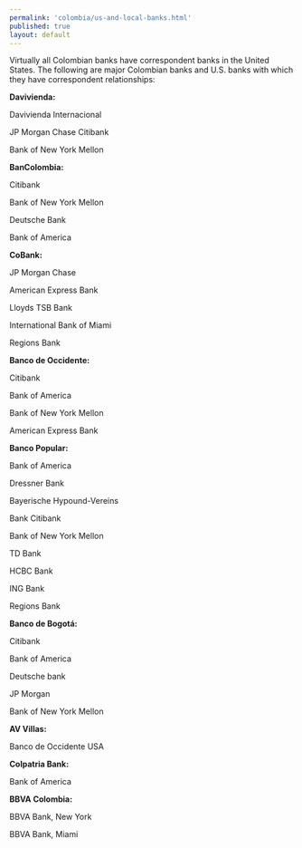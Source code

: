 ```yaml
--- 
permalink: 'colombia/us-and-local-banks.html' 
published: true 
layout: default
---
```

<div id="us-and-local-banks">
Virtually all Colombian banks have correspondent banks in the United States. The following are major Colombian banks and U.S. banks with which they have correspondent relationships:

**Davivienda:** 

Davivienda Internacional 

JP Morgan Chase Citibank 

Bank of New York Mellon

**BanColombia:** 

Citibank 

Bank of New York Mellon 

Deutsche Bank

Bank of America

**CoBank:** 

JP Morgan Chase 

American Express Bank 

Lloyds TSB Bank 

International Bank of Miami

Regions Bank

**Banco de Occidente:**

Citibank

Bank of America 

Bank of New York Mellon

American Express Bank

**Banco Popular:**

Bank of America 

Dressner Bank

Bayerische Hypound-Vereins 

Bank Citibank 

Bank of New York Mellon

TD Bank 

HCBC Bank

ING Bank

Regions Bank

**Banco de Bogotá:**

Citibank 

Bank of America 

Deutsche bank 

JP Morgan

Bank of New York Mellon

**AV Villas:**

Banco de Occidente USA

**Colpatria Bank:** 

Bank of America

**BBVA Colombia:** 

BBVA Bank, New York 

BBVA Bank, Miami
</div>
